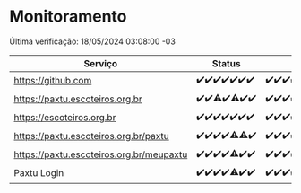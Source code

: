# Monitoramento

Última verificação: 18/05/2024 03:08:00 -03

|Serviço|Status|Últimas 24h|
|---|---|---|
|https://github.com|<span title="2024-05-11: OK=24">✔️</span><span title="2024-05-12: OK=24">✔️</span><span title="2024-05-13: OK=24">✔️</span><span title="2024-05-14: OK=24">✔️</span><span title="2024-05-15: OK=24">✔️</span><span title="2024-05-16: OK=24">✔️</span><span title="2024-05-17: OK=6">✔️</span>|<span title="17/05/2024 03:09:00 -03 : 200">✔️</span><span title="17/05/2024 04:06:00 -03 : 200">✔️</span><span title="17/05/2024 05:09:00 -03 : 200">✔️</span><span title="17/05/2024 06:08:00 -03 : 200">✔️</span><span title="17/05/2024 07:06:00 -03 : 200">✔️</span><span title="17/05/2024 08:04:00 -03 : 200">✔️</span><span title="17/05/2024 09:11:00 -03 : 200">✔️</span><span title="17/05/2024 10:07:00 -03 : 200">✔️</span><span title="17/05/2024 11:07:00 -03 : 200">✔️</span><span title="17/05/2024 12:06:00 -03 : 200">✔️</span><span title="17/05/2024 13:07:00 -03 : 200">✔️</span><span title="17/05/2024 14:05:00 -03 : 200">✔️</span><span title="17/05/2024 15:08:00 -03 : 200">✔️</span><span title="17/05/2024 16:03:00 -03 : 200">✔️</span><span title="17/05/2024 17:07:00 -03 : 200">✔️</span><span title="17/05/2024 18:05:00 -03 : 200">✔️</span><span title="17/05/2024 19:06:00 -03 : 200">✔️</span><span title="17/05/2024 20:08:00 -03 : 200">✔️</span><span title="17/05/2024 21:31:00 -03 : 200">✔️</span><span title="17/05/2024 22:43:00 -03 : 200">✔️</span><span title="17/05/2024 23:20:00 -03 : 200">✔️</span><span title="18/05/2024 00:07:00 -03 : 200">✔️</span><span title="18/05/2024 01:08:00 -03 : 200">✔️</span><span title="18/05/2024 02:07:00 -03 : 200">✔️</span><span title="18/05/2024 03:08:00 -03 : 200">✔️</span>|
|https://paxtu.escoteiros.org.br|<span title="2024-05-11: OK=24">✔️</span><span title="2024-05-12: OK=24">✔️</span><span title="2024-05-13: OK=23, Falhas=1">⚠️</span><span title="2024-05-14: OK=24">✔️</span><span title="2024-05-15: OK=23, Falhas=1">⚠️</span><span title="2024-05-16: OK=24">✔️</span><span title="2024-05-17: OK=6">✔️</span>|<span title="17/05/2024 03:09:00 -03 : 200">✔️</span><span title="17/05/2024 04:06:00 -03 : 200">✔️</span><span title="17/05/2024 05:09:00 -03 : 200">✔️</span><span title="17/05/2024 06:08:00 -03 : 200">✔️</span><span title="17/05/2024 07:06:00 -03 : 200">✔️</span><span title="17/05/2024 08:04:00 -03 : 200">✔️</span><span title="17/05/2024 09:11:00 -03 : 200">✔️</span><span title="17/05/2024 10:07:00 -03 : 200">✔️</span><span title="17/05/2024 11:07:00 -03 : 200">✔️</span><span title="17/05/2024 12:06:00 -03 : 200">✔️</span><span title="17/05/2024 13:07:00 -03 : 200">✔️</span><span title="17/05/2024 14:05:00 -03 : 200">✔️</span><span title="17/05/2024 15:08:00 -03 : 200">✔️</span><span title="17/05/2024 16:03:00 -03 : 200">✔️</span><span title="17/05/2024 17:07:00 -03 : 200">✔️</span><span title="17/05/2024 18:05:00 -03 : 200">✔️</span><span title="17/05/2024 19:07:00 -03 : 200">✔️</span><span title="17/05/2024 20:08:00 -03 : 200">✔️</span><span title="17/05/2024 21:31:00 -03 : 200">✔️</span><span title="17/05/2024 22:43:00 -03 : 200">✔️</span><span title="17/05/2024 23:20:00 -03 : 200">✔️</span><span title="18/05/2024 00:07:00 -03 : 200">✔️</span><span title="18/05/2024 01:08:00 -03 : 200">✔️</span><span title="18/05/2024 02:07:00 -03 : 200">✔️</span><span title="18/05/2024 03:08:00 -03 : 200">✔️</span>|
|https://escoteiros.org.br|<span title="2024-05-11: OK=24">✔️</span><span title="2024-05-12: OK=24">✔️</span><span title="2024-05-13: OK=24">✔️</span><span title="2024-05-14: OK=24">✔️</span><span title="2024-05-15: OK=24">✔️</span><span title="2024-05-16: OK=24">✔️</span><span title="2024-05-17: OK=6">✔️</span>|<span title="17/05/2024 03:09:00 -03 : 200">✔️</span><span title="17/05/2024 04:06:00 -03 : 200">✔️</span><span title="17/05/2024 05:09:00 -03 : 200">✔️</span><span title="17/05/2024 06:08:00 -03 : 200">✔️</span><span title="17/05/2024 07:06:00 -03 : 200">✔️</span><span title="17/05/2024 08:04:00 -03 : 200">✔️</span><span title="17/05/2024 09:11:00 -03 : 200">✔️</span><span title="17/05/2024 10:07:00 -03 : 200">✔️</span><span title="17/05/2024 11:07:00 -03 : 200">✔️</span><span title="17/05/2024 12:06:00 -03 : 200">✔️</span><span title="17/05/2024 13:07:00 -03 : 200">✔️</span><span title="17/05/2024 14:05:00 -03 : 200">✔️</span><span title="17/05/2024 15:08:00 -03 : 200">✔️</span><span title="17/05/2024 16:03:00 -03 : 200">✔️</span><span title="17/05/2024 17:07:00 -03 : 200">✔️</span><span title="17/05/2024 18:05:00 -03 : 200">✔️</span><span title="17/05/2024 19:07:00 -03 : 200">✔️</span><span title="17/05/2024 20:08:00 -03 : 200">✔️</span><span title="17/05/2024 21:31:00 -03 : 200">✔️</span><span title="17/05/2024 22:43:00 -03 : 200">✔️</span><span title="17/05/2024 23:20:00 -03 : 200">✔️</span><span title="18/05/2024 00:07:00 -03 : 200">✔️</span><span title="18/05/2024 01:08:00 -03 : 200">✔️</span><span title="18/05/2024 02:07:00 -03 : 200">✔️</span><span title="18/05/2024 03:08:00 -03 : 200">✔️</span>|
|https://paxtu.escoteiros.org.br/paxtu|<span title="2024-05-11: OK=24">✔️</span><span title="2024-05-12: OK=24">✔️</span><span title="2024-05-13: OK=24">✔️</span><span title="2024-05-14: OK=24">✔️</span><span title="2024-05-15: OK=23, Falhas=1">⚠️</span><span title="2024-05-16: OK=23, Falhas=1">⚠️</span><span title="2024-05-17: OK=6">✔️</span>|<span title="17/05/2024 03:09:00 -03 : 200">✔️</span><span title="17/05/2024 04:06:00 -03 : 200">✔️</span><span title="17/05/2024 05:09:00 -03 : 200">✔️</span><span title="17/05/2024 06:08:00 -03 : 200">✔️</span><span title="17/05/2024 07:06:00 -03 : 200">✔️</span><span title="17/05/2024 08:04:00 -03 : 200">✔️</span><span title="17/05/2024 09:11:00 -03 : 200">✔️</span><span title="17/05/2024 10:07:00 -03 : 200">✔️</span><span title="17/05/2024 11:07:00 -03 : 200">✔️</span><span title="17/05/2024 12:06:00 -03 : 200">✔️</span><span title="17/05/2024 13:07:00 -03 : 200">✔️</span><span title="17/05/2024 14:05:00 -03 : 200">✔️</span><span title="17/05/2024 15:08:00 -03 : 200">✔️</span><span title="17/05/2024 16:03:00 -03 : 200">✔️</span><span title="17/05/2024 17:07:00 -03 : 200">✔️</span><span title="17/05/2024 18:05:00 -03 : 200">✔️</span><span title="17/05/2024 19:07:00 -03 : 200">✔️</span><span title="17/05/2024 20:08:00 -03 : 0">❌</span><span title="17/05/2024 21:31:00 -03 : 200">✔️</span><span title="17/05/2024 22:43:00 -03 : 200">✔️</span><span title="17/05/2024 23:20:00 -03 : 200">✔️</span><span title="18/05/2024 00:07:00 -03 : 200">✔️</span><span title="18/05/2024 01:08:00 -03 : 200">✔️</span><span title="18/05/2024 02:07:00 -03 : 200">✔️</span><span title="18/05/2024 03:08:00 -03 : 200">✔️</span>|
|https://paxtu.escoteiros.org.br/meupaxtu|<span title="2024-05-11: OK=24">✔️</span><span title="2024-05-12: OK=24">✔️</span><span title="2024-05-13: OK=24">✔️</span><span title="2024-05-14: OK=24">✔️</span><span title="2024-05-15: OK=23, Falhas=1">⚠️</span><span title="2024-05-16: OK=24">✔️</span><span title="2024-05-17: OK=6">✔️</span>|<span title="17/05/2024 03:09:00 -03 : 200">✔️</span><span title="17/05/2024 04:06:00 -03 : 200">✔️</span><span title="17/05/2024 05:09:00 -03 : 200">✔️</span><span title="17/05/2024 06:08:00 -03 : 200">✔️</span><span title="17/05/2024 07:07:00 -03 : 200">✔️</span><span title="17/05/2024 08:04:00 -03 : 200">✔️</span><span title="17/05/2024 09:11:00 -03 : 200">✔️</span><span title="17/05/2024 10:07:00 -03 : 200">✔️</span><span title="17/05/2024 11:07:00 -03 : 200">✔️</span><span title="17/05/2024 12:06:00 -03 : 200">✔️</span><span title="17/05/2024 13:07:00 -03 : 200">✔️</span><span title="17/05/2024 14:05:00 -03 : 200">✔️</span><span title="17/05/2024 15:08:00 -03 : 200">✔️</span><span title="17/05/2024 16:04:00 -03 : 200">✔️</span><span title="17/05/2024 17:07:00 -03 : 200">✔️</span><span title="17/05/2024 18:05:00 -03 : 200">✔️</span><span title="17/05/2024 19:07:00 -03 : 200">✔️</span><span title="17/05/2024 20:08:00 -03 : 200">✔️</span><span title="17/05/2024 21:31:00 -03 : 200">✔️</span><span title="17/05/2024 22:43:00 -03 : 200">✔️</span><span title="17/05/2024 23:20:00 -03 : 200">✔️</span><span title="18/05/2024 00:07:00 -03 : 200">✔️</span><span title="18/05/2024 01:08:00 -03 : 200">✔️</span><span title="18/05/2024 02:07:00 -03 : 200">✔️</span><span title="18/05/2024 03:08:00 -03 : 200">✔️</span>|
|Paxtu Login|<span title="2024-05-11: OK=24">✔️</span><span title="2024-05-12: OK=24">✔️</span><span title="2024-05-13: OK=24">✔️</span><span title="2024-05-14: OK=24">✔️</span><span title="2024-05-15: OK=23, Falhas=1">⚠️</span><span title="2024-05-16: OK=24">✔️</span><span title="2024-05-17: OK=6">✔️</span>|<span title="17/05/2024 03:09:00 -03 : 200">✔️</span><span title="17/05/2024 04:06:00 -03 : 200">✔️</span><span title="17/05/2024 05:09:00 -03 : 200">✔️</span><span title="17/05/2024 06:08:00 -03 : 200">✔️</span><span title="17/05/2024 07:07:00 -03 : 200">✔️</span><span title="17/05/2024 08:04:00 -03 : 200">✔️</span><span title="17/05/2024 09:11:00 -03 : 200">✔️</span><span title="17/05/2024 10:07:00 -03 : 200">✔️</span><span title="17/05/2024 11:07:00 -03 : 200">✔️</span><span title="17/05/2024 12:06:00 -03 : 200">✔️</span><span title="17/05/2024 13:07:00 -03 : 200">✔️</span><span title="17/05/2024 14:05:00 -03 : 200">✔️</span><span title="17/05/2024 15:08:00 -03 : 200">✔️</span><span title="17/05/2024 16:04:00 -03 : 200">✔️</span><span title="17/05/2024 17:07:00 -03 : 200">✔️</span><span title="17/05/2024 18:05:00 -03 : 200">✔️</span><span title="17/05/2024 19:07:00 -03 : 200">✔️</span><span title="17/05/2024 20:08:00 -03 : 200">✔️</span><span title="17/05/2024 21:31:00 -03 : 200">✔️</span><span title="17/05/2024 22:43:00 -03 : 200">✔️</span><span title="17/05/2024 23:20:00 -03 : 200">✔️</span><span title="18/05/2024 00:07:00 -03 : 200">✔️</span><span title="18/05/2024 01:08:00 -03 : 200">✔️</span><span title="18/05/2024 02:07:00 -03 : 200">✔️</span><span title="18/05/2024 03:08:00 -03 : 200">✔️</span>|

